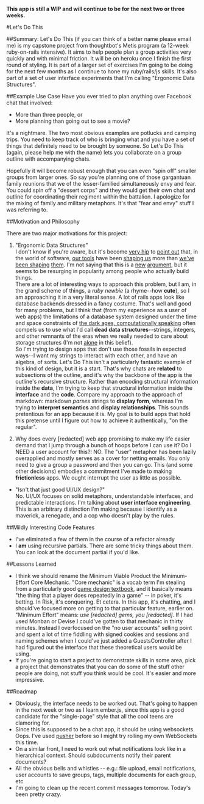 __This app is still a WIP and will continue to be for the next two or three
weeks.__

#Let's Do This

##Summary:
  Let's Do This (if you can think of a better name please email me) is my
capstone project from thoughtbot's Metis program (a 12-week ruby-on-rails
intensive). It aims to help people plan a group activities very quickly and with
minimal friction. It will be on heroku once I finish the first round of styling.
It is part of a larger set of exercises I'm going to be doing for the next few
months as I continue to hone my ruby/rails/js skills. It's also part of a set
of user interface experiments that I'm calling "Ergonomic Data Structures".

##Example Use Case
Have you ever tried to plan anything over Facebook chat that involved:  
  + More than three people, or  
  + More planning than going out to see a movie?  

It's a nightmare. The two most obvious examples are potlucks and camping trips.
You need to keep track of who is bringing what and you have a set of
things that definitely need to be brought by someone. So Let's Do This (again, please help me with the name) lets you
collaborate on a group outline with accompanying chats.  

Hopefully it will become robust enough that you can even "spin off" smaller
groups from larger ones. So say you're planning one of those gargantuan family
reunions that we of the lesser-familied simultaneously envy and fear. You could
spin off a "dessert corps" and they would get their own chat and outline for
coordinating their regiment within the battalion. I apologize for the mixing of
family and military metaphors. It's that "fear and envy" stuff I was referring
to.

##Motivation and Philosophy

There are two major motivations for this project:

1. "Ergonomic Data Structures"  
  I don't know if you're aware, but it's become [very
hip](http://vimeo.com/64895205) to [point out](http://vimeo.com/36579366) that,
in the world of software,
[our tools](https://www.youtube.com/watch?v=52SVAMM3V78) have been [shaping
us](http://vimeo.com/71278954) more than [we've been
shaping](http://vimeo.com/67076984)
[them](http://www.softdistrict.com/wp-content/uploads/2009/11/medical-software2.jpg).
I'm not saying that this is a [new](http://en.wikipedia.org/wiki/Alan_Kay)
[argument](http://en.wikipedia.org/wiki/Douglas_Engelbart), but it seems to be
resurging in popularity among people who actually build things.  
  There are a lot of interesting ways to approach this problem, but I am, in the
grand scheme of things, a *ruby newbie* (a rhyme--how **cute**), so I am
approaching it in a very literal sense. A lot of rails apps look like database
backends dressed in a fancy costume. That's well and good for many problems, but
I think that (from my experience as a user of web apps) the limitations of a
database system designed under the time and space constraints of [the dark ages,
computationally speaking](http://en.wikipedia.org/wiki/SQL#History) often
compels us to use what I'd call **dead data structures**--strings, integers, and
other remnants of the eras when we really needed to care about storage
structures (I'm not [alone](https://www.youtube.com/watch?v=Cym4TZwTCNU
) in this belief).  
  So I'm trying to design apps that don't use those fossils in
expected ways--I want my strings to interact with each other, and have an
algebra, of sorts. Let's Do This isn't a particularly fantastic example of this
kind of design, but it is a start. That's why chats are **related** to subsections
of the outline, and it's why the backbone of the app is the outline's recursive
structure. Rather than encoding structural information inside the **data**, I'm
trying to keep that structural information inside the **interface** and the
**code**. Compare my approach to the approach of markdown: markdown *parses*
strings to **display form**, whereas I'm trying to **interpret semantics** and
**display relationships**. This sounds pretentious for an app because it is. My
goal is to build apps that hold this pretense until I figure out how to
achieve it authentically, "on the regular".

2. Why does every [redacted] web app promising to make my life easier demand
that I jump through a bunch of hoops before I can use it? Do I NEED a user
account for this?! NO. The "user" metaphor has been lazily overapplied and
mostly serves as a cover for netting emails. You only need to give a group a
password and then you can go.
  This (and some other decisions) embodies a commitment I've made to making
**frictionless** apps. We ought interrupt the user as little as possible.
+ "Isn't that just good UI/UX design?"  
  No. UI/UX focuses on solid metaphors, understandable interfaces, and
predictable interactions. I'm talking about **user interface engineering**. This
is an arbitrary distinction I'm making because I identify as a maverick, a
renegade, and a cop who doesn't play by the rules.

##Mildly Interesting Code Features
+ I've eliminated a few of them in the course of a refactor already
+ I **am** using recursive partials. There are some tricky things about them. You
can look at the document partial if you'd like.

##Lessons Learned

+ I think we should rename the Minimum Viable Product the Minimum-Effort Core
Mechanic. "Core mechanic" is a vocab term I'm stealing from a particularly good
[game design textbook](http://en.wikipedia.org/wiki/Rules_of_Play), and it
basically means "the thing that a player does repeatedly in a game" -- in poker,
it's betting. In Risk, it's conquering. Et cetera. In this app, it's chatting,
and I should've focused more on getting to that particular feature, earlier on.
"Minimum Effort" means: *use [redacted] gems, you [redacted]*. If I had used
Monban or Devise I could've gotten to that mechanic in thirty minutes. Instead I
overfocused on the "no user accounts" selling point and spent a lot of time
fiddling with signed cookies and sessions and naming schemes when I could've
just added a GuestsController after I had figured out the interface that these
theoretical users would be using.
+ If you're going to start a project to demonstrate skills in some area, pick a
project that demonstrates that you can do some of the stuff other people are
doing, not stuff you think would be cool. It's easier and more impressive.

##Roadmap
+ Obviously, the interface needs to be worked out. That's going to happen in
the next week or two as I learn ember.js, since this app is a good candidate for
the "single-page" style that all the cool teens are clamoring for.
+ Since this is supposed to be a chat app, it should be using websockets.
Oops. I've used [pusher](https://pusher.com/) before so I might try rolling my
own WebSockets this time.
+ On a similar front, I need to work out what notifications look like in a
hierarchical context. Should subdocuments notify their parent documents?
+ All the obvious bells and whistles -- e.g.: file upload, email notifications,
user accounts to save groups, tags, multiple documents for each group, etc
+ I'm going to clean up the recent commit messages tomorrow. Today's been
pretty crazy.
